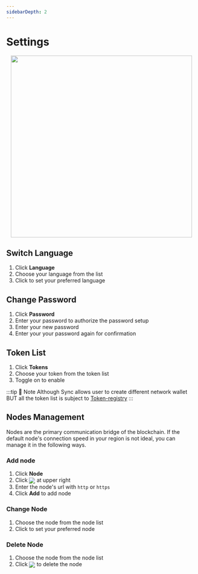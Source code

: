 ```yaml
---
sidebarDepth: 2
---
```


# Settings
<p align="center">
<img height="480" src="~@public/images/sync2/settings.png" >
</p>

## Switch Language
1. Click **Language** 
2. Choose your language from the list
3. Click to set your preferred language 

## Change Password
1. Click **Password**
2. Enter your password to authorize the password setup
3. Enter your new password
4. Enter your your password again for confirmation  

## Token List
1. Click **Tokens**
2. Choose your token from the token list
3. Toggle on to enable 

:::tip 📖 Note
Although Sync allows user to create different network wallet BUT all the token list is subject to [Token-registry](https://github.com/vechain/token-registry)
:::

## Nodes Management

Nodes are the primary communication bridge of the blockchain. If the default node's connection speed in your region is not ideal, you can manage it in the following ways.
### Add node
1. Click **Node** 
2. Click <img src="~@public/images/sync2/add.svg" align=center /> at upper right 
3. Enter the node's url with `http` or `https` 
4. Click **Add** to add node

### Change Node
1. Choose the node from the node list
2. Click to set your preferred node

### Delete Node
1. Choose the node from the node list
2. Click <img src="~@public/images/sync2/delete_forever.svg" align=center /> to delete the node